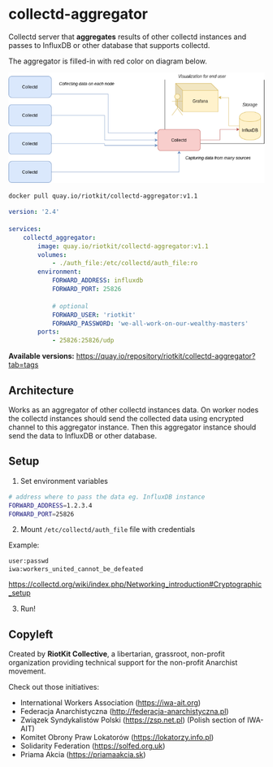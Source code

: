 # collectd-aggregator

Collectd server that **aggregates** results of other collectd instances and passes to InfluxDB or other database that supports collectd.

The aggregator is filled-in with red color on diagram below.

![collectd](./docs/diagram.png)


```bash
docker pull quay.io/riotkit/collectd-aggregator:v1.1
```

```yaml
version: '2.4'

services:
    collectd_aggregator:
        image: quay.io/riotkit/collectd-aggregator:v1.1
        volumes:
            - ./auth_file:/etc/collectd/auth_file:ro
        environment:
            FORWARD_ADDRESS: influxdb
            FORWARD_PORT: 25826
    
            # optional
            FORWARD_USER: 'riotkit'
            FORWARD_PASSWORD: 'we-all-work-on-our-wealthy-masters'
        ports:
            - 25826:25826/udp
```

**Available versions:** https://quay.io/repository/riotkit/collectd-aggregator?tab=tags

## Architecture

Works as an aggregator of other collectd instances data.
On worker nodes the collectd instances should send the collected data using encrypted channel to this aggregator instance.
Then this aggregator instance should send the data to InfluxDB or other database.

## Setup

1. Set environment variables

```bash
# address where to pass the data eg. InfluxDB instance
FORWARD_ADDRESS=1.2.3.4 
FORWARD_PORT=25826
```

2. Mount `/etc/collectd/auth_file` file with credentials

Example:
```
user:passwd
iwa:workers_united_cannot_be_defeated

```

https://collectd.org/wiki/index.php/Networking_introduction#Cryptographic_setup

3. Run!

Copyleft
--------

Created by **RiotKit Collective**, a libertarian, grassroot, non-profit organization providing technical support for the non-profit Anarchist movement.

Check out those initiatives:
- International Workers Association (https://iwa-ait.org)
- Federacja Anarchistyczna (http://federacja-anarchistyczna.pl)
- Związek Syndykalistów Polski (https://zsp.net.pl) (Polish section of IWA-AIT)
- Komitet Obrony Praw Lokatorów (https://lokatorzy.info.pl)
- Solidarity Federation (https://solfed.org.uk)
- Priama Akcia (https://priamaakcia.sk)
